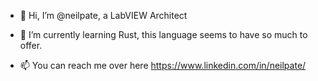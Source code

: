 - 👋 Hi, I’m @neilpate, a LabVIEW Architect 
- 🌱 I’m currently learning Rust, this language seems to have so much to offer.

- 📫 You can reach me over here https://www.linkedin.com/in/neilpate/

